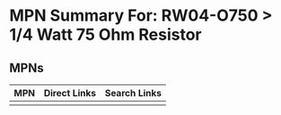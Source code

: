 



# MPN Summary For: RW04-O750 > 1/4 Watt 75 Ohm Resistor

## MPNs
  

|MPN|Direct Links|Search Links|
| :--- | :--- | :--- |
||||
